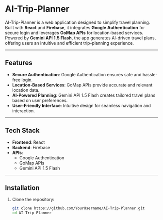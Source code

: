# AI-Trip-Planner

AI-Trip-Planner is a web application designed to simplify travel planning. Built with **React** and **Firebase**, it integrates **Google Authentication** for secure login and leverages **GoMap APIs** for location-based services. Powered by **Gemini API 1.5 Flash**, the app generates AI-driven travel plans, offering users an intuitive and efficient trip-planning experience.

---

## Features

- **Secure Authentication**: Google Authentication ensures safe and hassle-free login.
- **Location-Based Services**: GoMap APIs provide accurate and relevant location data.
- **AI-Powered Planning**: Gemini API 1.5 Flash creates tailored travel plans based on user preferences.
- **User-Friendly Interface**: Intuitive design for seamless navigation and interaction.

---

## Tech Stack

- **Frontend**: React
- **Backend**: Firebase
- **APIs**: 
  - Google Authentication
  - GoMap APIs
  - Gemini API 1.5 Flash

---

## Installation

1. Clone the repository:
   ```bash
   git clone https://github.com/YourUsername/AI-Trip-Planner.git
   cd AI-Trip-Planner
